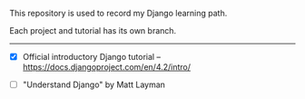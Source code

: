 This repository is used to record my Django learning path.

Each project and tutorial has its own branch.

***

* [x] Official introductory Django tutorial – https://docs.djangoproject.com/en/4.2/intro/
- [ ] "Understand Django" by Matt Layman

